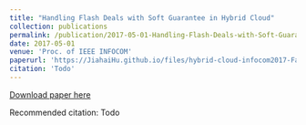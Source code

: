 ```yaml
---
title: "Handling Flash Deals with Soft Guarantee in Hybrid Cloud"
collection: publications
permalink: /publication/2017-05-01-Handling-Flash-Deals-with-Soft-Guarantee-in-Hybrid-Cloud
date: 2017-05-01
venue: 'Proc. of IEEE INFOCOM'
paperurl: 'https://JiahaiHu.github.io/files/hybrid-cloud-infocom2017-FangmingLiu.pdf'
citation: 'Todo'
---
```


<a href='https://JiahaiHu.github.io/files/hybrid-cloud-infocom2017-FangmingLiu.pdf'>Download paper here</a>

Recommended citation: Todo